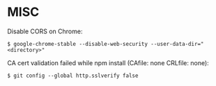 # MISC

Disable CORS on Chrome:

    $ google-chrome-stable --disable-web-security --user-data-dir="<directory>"


CA cert validation failed while npm install (CAfile: none CRLfile: none):

    $ git config --global http.sslverify false